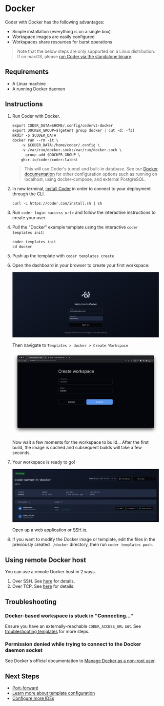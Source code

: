 # Docker

Coder with Docker has the following advantages:

- Simple installation (everything is on a single box)
- Workspace images are easily configured
- Workspaces share resources for burst operations

> Note that the below steps are only supported on a Linux distribution.
> If on macOS, please [run Coder via the standalone binary](../install//binary.md).

## Requirements

- A Linux machine
- A running Docker daemon

## Instructions

1. Run Coder with Docker.

   ```console
   export CODER_DATA=$HOME/.config/coderv2-docker
   export DOCKER_GROUP=$(getent group docker | cut -d: -f3)
   mkdir -p $CODER_DATA
   docker run --rm -it \
       -v $CODER_DATA:/home/coder/.config \
       -v /var/run/docker.sock:/var/run/docker.sock \
       --group-add $DOCKER_GROUP \
       ghcr.io/coder/coder:latest
   ```

   > This will use Coder's tunnel and built-in database. See our [Docker documentation](../install/docker.md) for other configuration options such as running on localhost, using docker-compose, and external PostgreSQL.

1. In new terminal, [install Coder](../install/) in order to connect to your deployment through the CLI.

   ```console
   curl -L https://coder.com/install.sh | sh
   ```

1. Run `coder login <access url>` and follow the
   interactive instructions to create your user.

1. Pull the "Docker" example template using the interactive `coder templates init`:

   ```console
   coder templates init
   cd docker
   ```

1. Push up the template with `coder templates create`

1. Open the dashboard in your browser to create your
   first workspace:

   <img src="../images/platforms/docker/login.png">

   Then navigate to `Templates > docker > Create Workspace`

   <img src="../images/platforms/docker/create-workspace.png">

   Now wait a few moments for the workspace to build... After the first build,
   the image is cached and subsequent builds will take a few seconds.

1. Your workspace is ready to go!

   <img src="../images/platforms/docker/ides.png">

   Open up a web application or [SSH in](../ides.md#ssh-configuration).

1. If you want to modify the Docker image or template, edit the files in the
   previously created `./docker` directory, then run `coder templates push`.

## Using remote Docker host

You can use a remote Docker host in 2 ways.

1. Over SSH. See [here](https://registry.terraform.io/providers/kreuzwerker/docker/latest/docs#remote-hosts) for details.
2. Over TCP. See [here](https://registry.terraform.io/providers/kreuzwerker/docker/latest/docs#certificate-information) for details.

## Troubleshooting

### Docker-based workspace is stuck in "Connecting..."

Ensure you have an externally-reachable `CODER_ACCESS_URL` set. See [troubleshooting templates](../templates/index.md#Troubleshooting) for more steps.

### Permission denied while trying to connect to the Docker daemon socket

See Docker's official documentation to [Manage Docker as a non-root user](https://docs.docker.com/engine/install/linux-postinstall/#manage-docker-as-a-non-root-user).

## Next Steps

- [Port-forward](../networking/port-forwarding.md)
- [Learn more about template configuration](../templates/index.md)
- [Configure more IDEs](../ides/web-ides.md)
